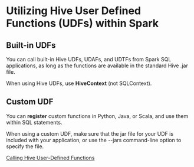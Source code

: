 # Utilizing Hive User Defined Functions (UDFs) within Spark
## Built-in UDFs
You can call built-in Hive UDFs, UDAFs, and UDTFs from Spark SQL applications, as long as the functions are available in the standard Hive .jar file. 

When using Hive UDFs, use **HiveContext** (not SQLContext).

## Custom UDF
You can **register** custom functions in Python, Java, or Scala, and use them within SQL statements.

When using a custom UDF, make sure that the jar file for your UDF is included with your application, 
or use the --jars command-line option to specify the file.

[Calling Hive User-Defined Functions](http://docs.hortonworks.com/HDPDocuments/HDP2/HDP-2.4.2/bk_spark-guide/content/calling-udfs.html)
